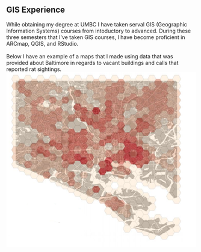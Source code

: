 ## GIS Experience
While obtaining my degree at UMBC I have taken serval GIS (Geographic Information Systems) courses from intoductory to advanced. During these three semesters that I've taken GIS courses, I have become proficient in ARCmap, QGIS, and RStudio. 
<br> <br>
Below I have an example of a maps that I made using data that was provided about Baltimore in regards to vacant buildings and calls that reported rat sightings. 
<img src="images/SneakPeakVacancy.png?raw=true"/>
